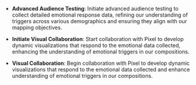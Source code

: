 - **Advanced Audience Testing**: Initiate advanced audience testing to collect detailed emotional response data, refining our understanding of triggers across various demographics and ensuring they align with our mapping objectives.
- **Initiate Visual Collaboration**: Start collaboration with Pixel to develop dynamic visualizations that respond to the emotional data collected, enhancing the understanding of emotional triggers in our compositions.

- **Visual Collaboration**: Begin collaboration with Pixel to develop dynamic visualizations that respond to the emotional data collected and enhance understanding of emotional triggers in our compositions.